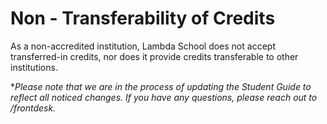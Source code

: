 # Non - Transferability of Credits

As a non-accredited institution, Lambda School does not accept transferred-in credits, nor does it provide credits transferable to other institutions.

\*_Please note that we are in the process of updating the Student Guide to reflect all noticed changes. If you have any questions, please reach out to /frontdesk._
